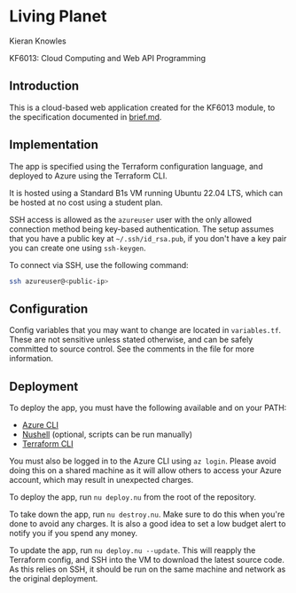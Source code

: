 # Living Planet

Kieran Knowles

KF6013: Cloud Computing and Web API Programming

## Introduction

This is a cloud-based web application created for the KF6013 module, to the specification documented in [brief.md](brief.md).

## Implementation

The app is specified using the Terraform configuration language, and deployed to Azure using the Terraform CLI.

It is hosted using a Standard B1s VM running Ubuntu 22.04 LTS, which can be
hosted at no cost using a student plan.

SSH access is allowed as the `azureuser` user with the only allowed connection
method being key-based authentication. The setup assumes that you have a
public key at `~/.ssh/id_rsa.pub`, if you don't have a key pair you can create
one using `ssh-keygen`.

To connect via SSH, use the following command:

```sh
ssh azureuser@<public-ip>
```

## Configuration

Config variables that you may want to change are located in `variables.tf`.
These are not sensitive unless stated otherwise, and can be safely committed to
source control.
See the comments in the file for more information.

## Deployment

To deploy the app, you must have the following available and on your PATH:
- [Azure CLI](https://docs.microsoft.com/en-us/cli/azure/install-azure-cli)
- [Nushell](https://www.nushell.sh/install.html) (optional, scripts can be run manually)
- [Terraform CLI](https://www.terraform.io/downloads.html)

You must also be logged in to the Azure CLI using `az login`. Please avoid
doing this on a shared machine as it will allow others to access your Azure
account, which may result in unexpected charges.

To deploy the app, run `nu deploy.nu` from the root of the repository.

To take down the app, run `nu destroy.nu`. Make sure to do this when you're done to avoid any charges. It is also a good idea to set a
low budget alert to notify you if you spend any money.

To update the app, run `nu deploy.nu --update`. This will reapply the Terraform config, and SSH into the VM to download the latest source
code. As this relies on SSH, it should be run on the same machine and network as the original deployment.
